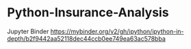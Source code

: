 # Python-Insurance-Analysis

Jupyter Binder 
https://mybinder.org/v2/gh/ipython/ipython-in-depth/b2f9442aa52118dec44ccb0ee749ea63ac578bba
